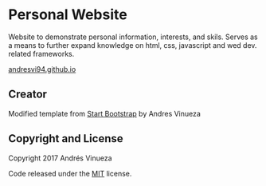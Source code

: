 # Personal Website
Website to demonstrate personal information, interests, and skils. Serves as a means to further expand knowledge on html, css, javascript and wed dev. related frameworks.

[andresvi94.github.io](http://andresvi94.github.io/)

## Creator
Modified template from [Start Bootstrap](http://startbootstrap.com/) by Andres Vinueza

## Copyright and License

Copyright 2017 Andrés Vinueza

Code released under the [MIT](https://github.com/andresvi94/andresvi94.github.io/blob/master/LICENSE) license.
